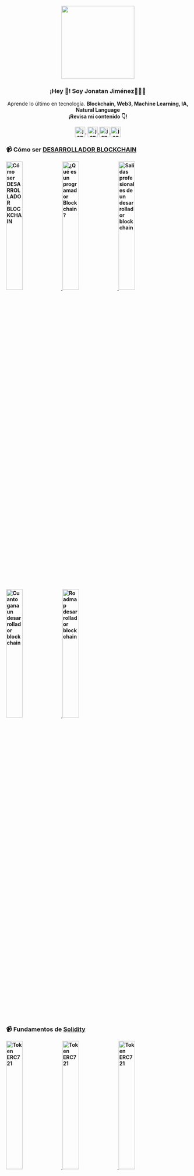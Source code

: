 <p align="center" width="300">
   <img align="center" width="200" src="![f7pd4mqZ_400x400](https://user-images.githubusercontent.com/90309263/232328825-ddb79af0-055a-47c0-9857-0e0ce16b165b.jpg)
" />
   <h3 align="center">¡Hey 👋! Soy Jonatan Jiménez👨🏻‍💻</h3>
</p>

<p align="center">Aprende lo último en tecnología. <strong>Blockchain, Web3, Machine Learning, IA, Natural Language<br />¡Revisa mi contenido 👇!</p>
<p align="center">
   <a href="https://youtube.com/@jonatanjimeneza" target="blank" style='margin-right:4px'>
    <img align="center" src="https://cdn.jsdelivr.net/npm/simple-icons@3.0.1/icons/youtube.svg" alt="jonatanjimeneza" height="28px" width="28px" />
  </a>
  <a href="https://instagram.com/jonatanjimeneza" target="blank">
    <img align="center" src="https://cdn.jsdelivr.net/npm/simple-icons@3.0.1/icons/instagram.svg" alt="jonatanjimeneza" height="28px" width="28px" />
  </a>
  <a href="https://twitter.com/jonatanjimeneza" target="blank">
    <img align="center" src="https://cdn.jsdelivr.net/npm/simple-icons@3.0.1/icons/twitter.svg" alt="jonatanjimeneza" height="28px" width="28px" />
  </a>
   <a href="https://tiktok.com/@jonatanjimeneza" target="blank">
    <img align="center" src="https://cdn.jsdelivr.net/npm/simple-icons@3.0.1/icons/tiktok.svg" alt="jonatanjimeneza" height="28px" width="28px" />
  </a>
</p>

### 📹 Cómo ser [DESARROLLADOR BLOCKCHAIN](https://youtube.com/@jonatanjimeneza?sub_confirmation=1)

<a href='https://youtu.be/VEqwbr150AE' target='_blank'>
  <img width='30%' src='https://img.youtube.com/vi/VEqwbr150AE/mqdefault.jpg' alt='Cómo ser DESARROLLADOR BLOCKCHAIN' />
</a>
<a href='https://youtu.be/2Cd3FCQWq-A' target='_blank'>
  <img width='30%' src='https://img.youtube.com/vi/2Cd3FCQWq-A/mqdefault.jpg' alt='¿Qué es un programador Blockchain?' />
</a>
<a href='https://youtu.be/re18H3fTmnk' target='_blank'>
  <img width='30%' src='https://img.youtube.com/vi/re18H3fTmnk/mqdefault.jpg' alt='Salidas profesionales de un desarrollador blockchain' />
</a>
<a href='https://youtu.be/cbrPTriiLak' target='_blank'>
  <img width='30%' src='https://img.youtube.com/vi/cbrPTriiLak/mqdefault.jpg' alt='Cuanto gana un desarrollador blockchain' />
</a>
<a href='https://youtu.be/iYpj4NRIiCQ' target='_blank'>
  <img width='30%' src='https://img.youtube.com/vi/iYpj4NRIiCQ/mqdefault.jpg' alt='Roadmap desarrollador blockchain' />
</a>

### 📹 Fundamentos de [Solidity](https://www.youtube.com/watch?v=ABoxsThnIbE&list=PLAlzrAxf8m-i4ctrF24ZlB0qmPmnTjis4)
<a href='https://youtu.be/ABoxsThnIbE' target='_blank'>
  <img width='30%' src='https://img.youtube.com/vi/ABoxsThnIbE/mqdefault.jpg' alt='Token ERC721' />
</a>
<a href='https://youtu.be/bfB0sMB1Nv8' target='_blank'>
  <img width='30%' src='https://img.youtube.com/vi/bfB0sMB1Nv8/mqdefault.jpg' alt='Token ERC721' />
</a>
<a href='https://youtu.be/TFw2DSAriHU' target='_blank'>
  <img width='30%' src='https://img.youtube.com/vi/TFw2DSAriHU/mqdefault.jpg' alt='Token ERC721' />
</a>

### 📹 Aprende los estándar de los [Tokens](https://www.youtube.com/watch?v=EfIjUT8AiE4&list=PLAlzrAxf8m-hAlFMMZbVwA8P1fwnfP0LB)
<a href='https://youtu.be/EfIjUT8AiE4' target='_blank'>
  <img width='30%' src='https://img.youtube.com/vi/EfIjUT8AiE4/mqdefault.jpg' alt='Token ERC721' />
</a>
<a href='https://youtu.be/KWRhOQmC_C8' target='_blank'>
  <img width='30%' src='https://img.youtube.com/vi/KWRhOQmC_C8/mqdefault.jpg' alt='Token ERC1155' />
</a>
<a href='https://youtu.be/j9EK2OT4v8E' target='_blank'>
  <img width='30%' src='https://img.youtube.com/vi/j9EK2OT4v8E/mqdefault.jpg' alt='Token ERC20' />
</a>

### Últimos cursos en [mi canal de Youtube](https://youtube.com/@jonatanjimeneza?sub_confirmation=1)
- [Curso de Solidity](https://www.youtube.com/watch?v=ABoxsThnIbE&list=PLAlzrAxf8m-i4ctrF24ZlB0qmPmnTjis4)
- [Curso de Smart Contracts con Solidity](https://www.youtube.com/watch?v=4eaF4kjqRTU&list=PLAlzrAxf8m-iqlk3Lw986qntjiJjDa0HC)
- [Crea tu propia Blockchain](https://www.youtube.com/watch?v=o_6vn1eQdm4&list=PLAlzrAxf8m-iCesfrqREF2rBoK6woZl9Y)
- [Curso de Desarrollo Web](https://www.youtube.com/watch?v=6fMVngZUaBg&list=PLAlzrAxf8m-hUE-ZxJxnSsOGUjSRGV_mU)
- [Curso de HTML](https://www.youtube.com/watch?v=RFcd8bKYs8M&list=PLAlzrAxf8m-iuOit9C6vRcLobarvXt77k)
- [Curso de CSS](https://www.youtube.com/watch?v=tLdgcEEnEKU&list=PLAlzrAxf8m-hVv6dxJOkeBFpfm5fNzEg5)
- [Curso de JavaScript](https://www.youtube.com/watch?v=cFWBWTNRclE&list=PLAlzrAxf8m-iK4xTWcegRF6lC2836e6e4)

